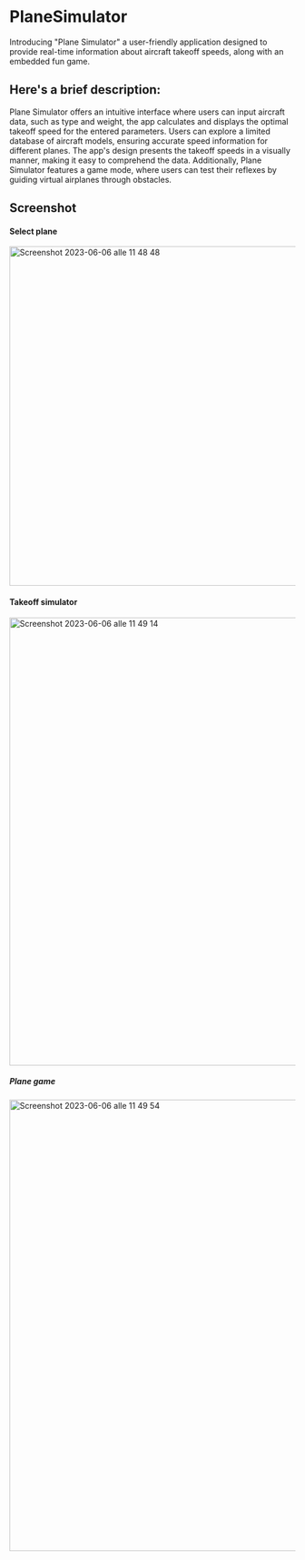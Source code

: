 # PlaneSimulator
Introducing "Plane Simulator" a user-friendly application designed to provide real-time information about aircraft takeoff speeds, along with an embedded fun game.

## Here's a brief description:

Plane Simulator offers an intuitive interface where users can input aircraft data, such as type and weight, the app calculates and displays the optimal takeoff speed for the entered parameters. Users can explore a limited database of aircraft models, ensuring accurate speed information for different planes.
The app's design presents the takeoff speeds in a visually manner, making it easy to comprehend the data.
Additionally, Plane Simulator features a game mode, where users can test their reflexes by guiding virtual airplanes through obstacles.

## Screenshot

#### Select plane

<img width="597" alt="Screenshot 2023-06-06 alle 11 48 48" src="https://github.com/fedelopre/PlaneSimulatorProject/assets/92488155/2d4a95e1-4b60-4379-a27c-d7c2b338f912">

#### Takeoff simulator

<img width="788" alt="Screenshot 2023-06-06 alle 11 49 14" src="https://github.com/fedelopre/PlaneSimulatorProject/assets/92488155/f202260a-0ed0-438f-8313-de612053665b">

##### Plane game

<img width="794" alt="Screenshot 2023-06-06 alle 11 49 54" src="https://github.com/fedelopre/PlaneSimulatorProject/assets/92488155/96436a55-02f3-4b21-b4d7-0cab2b646d48">




